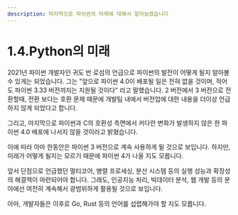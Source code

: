 ```yaml
---
description: 마지막으로 파이썬의 미래에 대해서 알아보겠습니다
---
```


# 1.4.Python의 미래

2021년 파이썬 개발자인 귀도 반 로섬의 언급으로 파이썬의 발전이 어떻게 될지 알아볼 수 있게는 되었습니다. 그는 "앞으로 파이썬 4.0이 배포될 일은 전혀 없을 것이며, 적어도 파이썬 3.33 버전까지는 지원될 것이다" 라고 말했습니다. 2 버전에서 3 버전으로 전환할때, 전환 보다는 호환 문제 때문에 개발팀 내에서 버전업에 대한 내용을 더이상 언급하지 않게 되었다고 합니다.

그리고, 마지막으로 파이썬과 C의 호환성 측면에서 커다란 변화가 발생하지 않은 한 파이썬 4.0 배포에 나서지 않을 것이라고 밝혔습니다.&#x20;

이에 따라 아마 한동안은 파이썬 3 버전으로 계속 사용하게 될 것으로 보입니다. 하지만, 미래가 어떻게 될지는 모르기 때문에 파이썬 4가 나올 지도 모릅니다.

앞서 단점으로 언급했던 멀티코어, 병렬 프로세싱, 분산 시스템 등의 실행 성능과 확장성의 해결책이 마련되어야 합니다. 그래도, 인공지능 처리, 빅데이터 분석, 웹 개발 등의 분야에선 여전히 계속해서 광범위하게 활용될 것으로 보입니다.

아마, 개발자들은 이후로 Go, Rust 등의 언어를 섭렵해가야 할 지도 모릅니다.&#x20;
